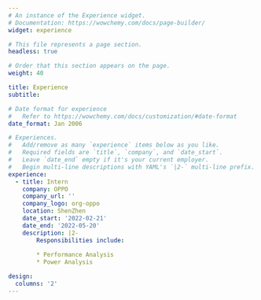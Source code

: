 ```yaml
---
# An instance of the Experience widget.
# Documentation: https://wowchemy.com/docs/page-builder/
widget: experience

# This file represents a page section.
headless: true

# Order that this section appears on the page.
weight: 40

title: Experience
subtitle:

# Date format for experience
#   Refer to https://wowchemy.com/docs/customization/#date-format
date_format: Jan 2006

# Experiences.
#   Add/remove as many `experience` items below as you like.
#   Required fields are `title`, `company`, and `date_start`.
#   Leave `date_end` empty if it's your current employer.
#   Begin multi-line descriptions with YAML's `|2-` multi-line prefix.
experience:
  - title: Intern
    company: OPPO
    company_url: ''
    company_logo: org-oppo
    location: ShenZhen
    date_start: '2022-02-21'
    date_end: '2022-05-20'
    description: |2-
        Responsibilities include:
        
        * Performance Analysis
        * Power Analysis

design:
  columns: '2'
---
```

